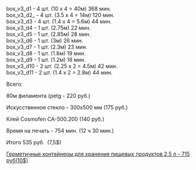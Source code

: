 box\_v3\_d1 - 4 шт. (10 х 4 = 40м) 368 мин.  
box\_v3\_d2\_ - 4 шт. (3.5 х 4 = 14м) 120 мин.  
box\_v3\_d3 - 4 шт. (1.4 х 4 = 5.6м) 44 мин.  
box\_v3\_d4 - 1 шт. (2.75м) 22 мин.  
box\_v3\_d5 - 1 шт. (2.85м) 28 мин.  
box\_v3\_d6 - 1 шт. (3м) 26 мин.  
box\_v3\_d7 - 1 шт. (2.3м) 23 мин.  
box\_v3\_d8 - 1 шт. (1.8м) 19 мин.  
box\_v3\_d9 - 1 шт. (1.2м) 18 мин.  
box\_v3\_d10 - 2 шт. (2.25 х 2 = 4.5м) 42 мин.  
box\_v3\_d11 - 2 шт. (1.4 х 2 = 2.8м) 44 мин.

Всего:

80м филамента (petg - 220 руб.) 

Искусственное стекло - 300х500 мм (175 руб.)

Клей Cosmofen CA-500.200 (140 руб.)

Время на печать - 754 мин. (12 ч 30 мин.)

Итого 535 руб.  (7,5$)

[Герметичные контейнеры для хранения пищевых продуктов 2,5 л - 715 руб(10$)](https://aliexpress.ru/item/1005002246331839.html?item_id=1005002246331839&sku_id=12000020986733123)
